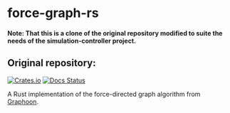 # force-graph-rs

#### Note: That this is a clone of the original repository modified to suite the needs of the simulation-controller project.

## Original repository:
[![Crates.io](https://img.shields.io/crates/v/force_graph.svg)](https://crates.io/crates/force_graph)
[![Docs Status](https://docs.rs/force_graph/badge.svg)](https://docs.rs/force_graph)

A Rust implementation of the force-directed graph algorithm from [Graphoon](https://github.com/rm-code/Graphoon/).
